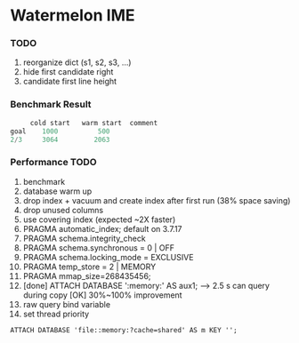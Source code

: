 # Watermelon IME

### TODO

1. reorganize dict (s1, s2, s3, …)
2. hide first candidate right
3. candidate first line height

### Benchmark Result

``` python
     cold start   warm start  comment
goal    1000          500
2/3     3064         2063
```



### Performance TODO

1. benchmark
2. database warm up
3. drop index + vacuum and create index after first run (38% space saving)
4. drop unused columns
5. use covering index (expected ~2X faster)
6. PRAGMA automatic_index; default on 3.7.17
7. PRAGMA schema.integrity_check
8. PRAGMA schema.synchronous = 0 | OFF
9. PRAGMA schema.locking_mode = EXCLUSIVE
10. PRAGMA temp_store = 2 | MEMORY
11. PRAGMA mmap_size=268435456;
12. [done] ATTACH DATABASE ':memory:' AS aux1; —> 2.5 s can query during copy [OK] 30%~100% improvement
13. raw query bind variable
14. set thread priority

``` 
ATTACH DATABASE 'file::memory:?cache=shared' AS m KEY '';
```